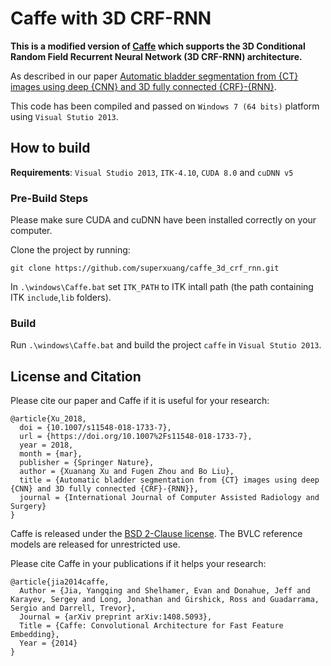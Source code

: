 # Caffe with 3D CRF-RNN
**This is a modified version of [Caffe](https://github.com/BVLC/caffe) which supports the 3D Conditional Random Field Recurrent Neural Network (3D CRF-RNN) architecture.**

As described in our paper [Automatic bladder segmentation from {CT} images using deep {CNN} and 3D fully connected {CRF}-{RNN}](https://doi.org/10.1007/s11548-018-1733-7).

This code has been compiled and passed on `Windows 7 (64 bits)` platform using `Visual Stutio 2013`.

## How to build

**Requirements**: `Visual Studio 2013`, `ITK-4.10`, `CUDA 8.0` and `cuDNN v5`

### Pre-Build Steps
Please make sure CUDA and cuDNN have been installed correctly on your computer.

Clone the project by running:
```
git clone https://github.com/superxuang/caffe_3d_crf_rnn.git
```

In `.\windows\Caffe.bat` set `ITK_PATH` to ITK intall path (the path containing ITK `include`,`lib` folders).

### Build
Run `.\windows\Caffe.bat` and build the project `caffe` in `Visual Stutio 2013`.

## License and Citation

Please cite our paper and Caffe if it is useful for your research:

    @article{Xu_2018,
      doi = {10.1007/s11548-018-1733-7},
      url = {https://doi.org/10.1007%2Fs11548-018-1733-7},
      year = 2018,
      month = {mar},
      publisher = {Springer Nature},
      author = {Xuanang Xu and Fugen Zhou and Bo Liu},
      title = {Automatic bladder segmentation from {CT} images using deep {CNN} and 3D fully connected {CRF}-{RNN}},
      journal = {International Journal of Computer Assisted Radiology and Surgery}
    }

Caffe is released under the [BSD 2-Clause license](https://github.com/BVLC/caffe/blob/master/LICENSE).
The BVLC reference models are released for unrestricted use.

Please cite Caffe in your publications if it helps your research:

    @article{jia2014caffe,
      Author = {Jia, Yangqing and Shelhamer, Evan and Donahue, Jeff and Karayev, Sergey and Long, Jonathan and Girshick, Ross and Guadarrama, Sergio and Darrell, Trevor},
      Journal = {arXiv preprint arXiv:1408.5093},
      Title = {Caffe: Convolutional Architecture for Fast Feature Embedding},
      Year = {2014}
    }